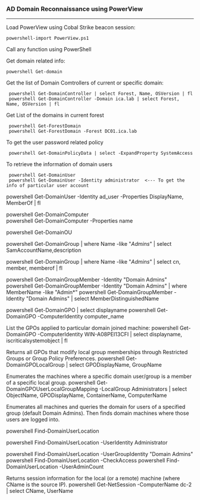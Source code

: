 ### AD Domain Reconnaissance using PowerView
---

Load PowerView using Cobal Strike beacon session:

    powershell-import PowerView.ps1
    
Call any function using PowerShell

Get domain related info:

    powershell Get-domain
    
Get the list of Domain Comtrollers of current or specific domain:

     powershell Get-DomainController | select Forest, Name, OSVersion | fl
     powershell Get-DomainController -Domain ica.lab | select Forest, Name, OSVersion | fl

Get List of the domains in current forest

     powershell Get-ForestDomain
     powershell Get-ForestDomain -Forest DC01.ica.lab

To get the user password related policy

     powershell Get-DomainPolicyData | select -ExpandProperty SystemAccess

To retrieve the information of domain users

     powershell Get-DomainUser 
     powershell Get-DomainUser -Identity administrator  <--- To get the info of particular user account

powershell Get-DomainUser -Identity ad_user -Properties DisplayName, MemberOf | fl


powershell Get-DomainComputer  
powershell Get-DomainComputer  -Properties name

powershell Get-DomainOU 

powershell Get-DomainGroup | where Name -like "*Admins*" | select SamAccountName,description

powershell Get-DomainGroup | where Name -like "*Admins*" | select cn, member, memberof | fl


powershell Get-DomainGroupMember -Identity "Domain Admins" 
powershell Get-DomainGroupMember -Identity "Domain Admins" | where MemberName -like "Admin*" 
powershell Get-DomainGroupMember -Identity "Domain Admins" | select MemberDistinguishedName


powershell Get-DomainGPO | select displayname
powershell Get-DomainGPO -ComputerIdentity computer_name

List the GPOs applied to particular domain joined machine:
powershell Get-DomainGPO -ComputerIdentity WIN-A08PEI13CFI | select displayname, iscriticalsystemobject | fl


Returns all GPOs that modify local group memberships through Restricted Groups or Group Policy Preferences.
powershell Get-DomainGPOLocalGroup | select GPODisplayName, GroupName

Enumerates the machines where a specific domain user/group is a member of a specific local group.
powershell Get-DomainGPOUserLocalGroupMapping -LocalGroup Administrators | select ObjectName, GPODisplayName, ContainerName, ComputerName


Enumerates all machines and queries the domain for users of a specified group (default Domain Admins). Then finds domain machines where those users are logged into.

powershell Find-DomainUserLocation 

powershell Find-DomainUserLocation  -UserIdentity Administrator

powershell Find-DomainUserLocation -UserGroupIdentity "Domain Admins"
powershell Find-DomainUserLocation -CheckAccess
powershell Find-DomainUserLocation -UserAdminCount

Returns session information for the local (or a remote) machine (where CName is the source IP).
powershell Get-NetSession -ComputerName dc-2 | select CName, UserName
